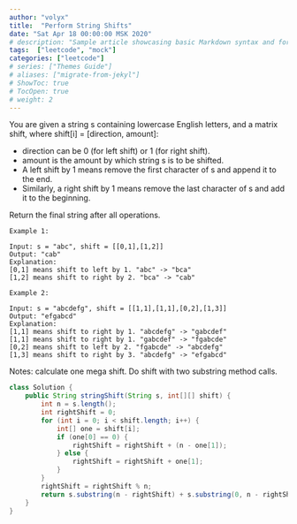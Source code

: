 ```yaml
---
author: "volyx"
title:  "Perform String Shifts"
date: "Sat Apr 18 00:00:00 MSK 2020"
# description: "Sample article showcasing basic Markdown syntax and formatting for HTML elements."
tags:  ["leetcode", "mock"]
categories: ["leetcode"]
# series: ["Themes Guide"]
# aliases: ["migrate-from-jekyl"]
# ShowToc: true
# TocOpen: true
# weight: 2
---
```


You are given a string s containing lowercase English letters, and a matrix shift, where shift[i] = [direction, amount]:

- direction can be 0 (for left shift) or 1 (for right shift). 
- amount is the amount by which string s is to be shifted.
- A left shift by 1 means remove the first character of s and append it to the end.
- Similarly, a right shift by 1 means remove the last character of s and add it to the beginning.

Return the final string after all operations.

```
Example 1:

Input: s = "abc", shift = [[0,1],[1,2]]
Output: "cab"
Explanation:
[0,1] means shift to left by 1. "abc" -> "bca"
[1,2] means shift to right by 2. "bca" -> "cab"

Example 2:

Input: s = "abcdefg", shift = [[1,1],[1,1],[0,2],[1,3]]
Output: "efgabcd"
Explanation:  
[1,1] means shift to right by 1. "abcdefg" -> "gabcdef"
[1,1] means shift to right by 1. "gabcdef" -> "fgabcde"
[0,2] means shift to left by 2. "fgabcde" -> "abcdefg"
[1,3] means shift to right by 3. "abcdefg" -> "efgabcd"
```

Notes: calculate one mega shift. Do shift with two substring method calls.

```java
class Solution {
    public String stringShift(String s, int[][] shift) {
        int n = s.length();
        int rightShift = 0;
        for (int i = 0; i < shift.length; i++) {
            int[] one = shift[i];
            if (one[0] == 0) {
                rightShift = rightShift + (n - one[1]);
            } else {
                rightShift = rightShift + one[1];
            }
        }
        rightShift = rightShift % n;
        return s.substring(n - rightShift) + s.substring(0, n - rightShift);
    }
}
